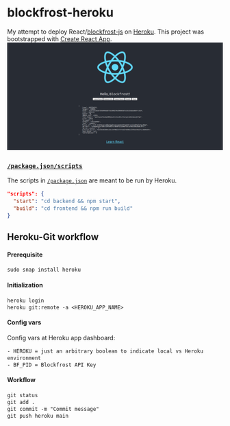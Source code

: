 # blockfrost-heroku
My attempt to deploy React/[blockfrost-js](https://github.com/blockfrost/blockfrost-js) on [Heroku](https://react-blockfrost.herokuapp.com). 
This project was bootstrapped with [Create React App](https://github.com/facebook/create-react-app). 
<img src="frontend/screenshots/0_HomePage0.png"/>

### [`/package.json/scripts`](package.json#L5)
The scripts in [`/package.json`](package.json#L5) are meant to be run by Heroku.
```json
"scripts": {
  "start": "cd backend && npm start",
  "build": "cd frontend && npm run build"
}
```

## Heroku-Git workflow
#### Prerequisite
```
sudo snap install heroku
```

#### Initialization
```
heroku login
heroku git:remote -a <HEROKU_APP_NAME>
```

#### Config vars
Config vars at Heroku app dashboard:
```
- HEROKU = just an arbitrary boolean to indicate local vs Heroku environment
- BF_PID = Blockfrost API Key
```

#### Workflow
```
git status
git add .
git commit -m "Commit message"
git push heroku main
```
